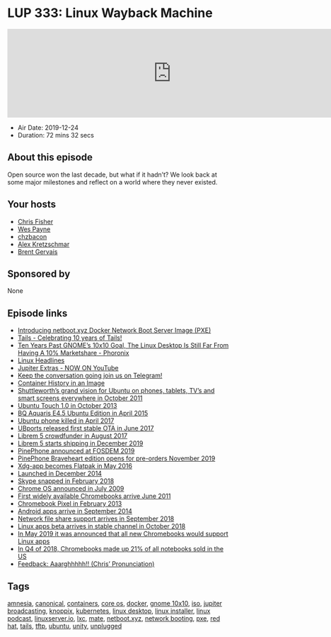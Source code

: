 # LUP 333: Linux Wayback Machine

<iframe src="https://player.fireside.fm/v2/RUkczH-V+D9NgKWdA?theme=dark" width="740" height="200" frameborder="0" scrolling="no"></iframe>

* Air Date: 2019-12-24
* Duration: 72 mins 32 secs

## About this episode

Open source won the last decade, but what if it hadn’t? We look back at some major milestones and reflect on a world where they never existed.

## Your hosts
* [Chris Fisher](https://linuxunplugged.com/hosts/chrislas)
* [Wes Payne](https://linuxunplugged.com/hosts/wes)
* [chzbacon](https://linuxunplugged.com/hosts/chzbacon)
* [Alex Kretzschmar](https://linuxunplugged.com/guests/alexktz)
* [Brent Gervais](https://linuxunplugged.com/guests/brentgervais)

## Sponsored by

None



## Episode links

  * [Introducing netboot.xyz Docker Network Boot Server Image (PXE)](https://blog.linuxserver.io/2019/12/16/netboot-xyz-docker-network-boot-server-pxe/ "Introducing netboot.xyz Docker Network Boot Server Image \(PXE\)")
  * [Tails - Celebrating 10 years of Tails!](https://tails.boum.org/news/celebrating_10_years/index.en.html "Tails - Celebrating 10 years of Tails!")
  * [Ten Years Past GNOME’s 10x10 Goal, The Linux Desktop Is Still Far From Having A 10% Marketshare - Phoronix](https://www.phoronix.com/scan.php?page=news_item&px=GNOME-10x10-After-10 "Ten Years Past GNOME’s 10x10 Goal, The Linux Desktop Is Still Far From Having A 10% Marketshare - Phoronix")
  * [Linux Headlines](https://linuxheadlines.show/ "Linux Headlines")
  * [Jupiter Extras - NOW ON YouTube](https://www.youtube.com/channel/UCkZKIGkCwEVupUDmVs3cRXA/videos "Jupiter Extras - NOW ON YouTube")
  * [Keep the conversation going join us on Telegram!](https://jupiterbroadcasting.com/telegram "Keep the conversation going join us on Telegram!")
  * [Container History in an Image](https://searchitoperations.techtarget.com/feature/Dive-into-the-decades-long-history-of-container-technology "Container History in an Image")
  * [Shuttleworth’s grand vision for Ubuntu on phones, tablets, TV’s and smart screens everywhere in October 2011](https://www.markshuttleworth.com/archives/820 "Shuttleworth’s grand vision for Ubuntu on phones, tablets, TV’s and smart screens everywhere in October 2011")
  * [Ubuntu Touch 1.0 in October 2013](https://wiki.ubuntu.com/SaucySalamander/ReleaseNotes#Ubuntu_for_Phones "Ubuntu Touch 1.0 in October 2013")
  * [BQ Aquaris E4.5 Ubuntu Edition in April 2015](https://www.zdnet.com/product/bq-aquaris-e4-5-ubuntu-edition/ "BQ Aquaris E4.5 Ubuntu Edition in April 2015")
  * [Ubuntu phone killed in April 2017](https://ubuntu.com/blog/growing-ubuntu-for-cloud-and-iot-rather-than-phone-and-convergence "Ubuntu phone killed in April 2017")
  * [UBports released first stable OTA in June 2017](https://devblog.ubports.com/qanda/2017/06/14/community-update.html "UBports released first stable OTA in June 2017")
  * [Librem 5 crowdfunder in August 2017](https://www.osnews.com/story/29979/librem-5-a-security-and-privacy-focused-gnulinux-smartphone/ "Librem 5 crowdfunder in August 2017")
  * [Librem 5 starts shipping in December 2019](https://arstechnica.com/gadgets/2019/12/librem-5-backers-receiving-their-linux-phones/ "Librem 5 starts shipping in December 2019")
  * [PinePhone announced at FOSDEM 2019](https://forum.pine64.org/showthread.php?tid=7093 "PinePhone announced at FOSDEM 2019")
  * [PinePhone Braveheart edition opens for pre-orders November 2019](https://www.pine64.org/2019/11/05/brave-heart-edition-pinephones/ "PinePhone Braveheart edition opens for pre-orders November 2019")
  * [Xdg-app becomes Flatpak in May 2016](https://blogs.gnome.org/alexl/2018/06/20/flatpak-a-history/ "Xdg-app becomes Flatpak in May 2016")
  * [Launched in December 2014](https://www.markshuttleworth.com/archives/1434 "Launched in December 2014")
  * [Skype snapped in February 2018](https://ubuntu.com/blog/skype-now-available-as-a-snap-for-linux-users "Skype snapped in February 2018")
  * [Chrome OS announced in July 2009](https://googleblog.blogspot.com/2009/07/introducing-google-chrome-os.html "Chrome OS announced in July 2009")
  * [First widely available Chromebooks arrive June 2011](https://www.washingtonpost.com/blogs/faster-forward/post/chromebooks-go-on-sale/2011/06/15/AG6qbKWH_blog.html "First widely available Chromebooks arrive June 2011")
  * [Chromebook Pixel in February 2013](https://www.bbc.co.uk/news/technology-21534382 "Chromebook Pixel in February 2013")
  * [Android apps arrive in September 2014](https://arstechnica.com/gadgets/2014/09/chrome-os-can-now-run-android-apps-no-porting-required/ "Android apps arrive in September 2014")
  * [Network file share support arrives in September 2018](https://www.xda-developers.com/chrome-os-70-brings-native-network-file-share-support/ "Network file share support arrives in September 2018")
  * [Linux apps beta arrives in stable channel in October 2018](https://www.linuxjournal.com/content/chrome-os-stable-channel-gets-linux-apps "Linux apps beta arrives in stable channel in October 2018")
  * [In May 2019 it was announced that all new Chromebooks would support Linux apps](https://www.zdnet.com/article/all-chromebooks-will-also-be-linux-laptops-going-forward/ "In May 2019 it was announced that all new Chromebooks would support Linux apps")
  * [In Q4 of 2018, Chromebooks made up 21% of all notebooks sold in the US](https://chromeunboxed.com/chromebooks-make-big-strides-in-sales-numbers-in-q4-of-2018/ "In Q4 of 2018, Chromebooks made up 21% of all notebooks sold in the US")
  * [Feedback: Aaarghhhhh!! (Chris’ Pronunciation)](https://slexy.org/view/s21CPYm9tf "Feedback: Aaarghhhhh!! \(Chris’ Pronunciation\)")



## Tags

[amnesia](https://linuxunplugged.com/tags/amnesia), [canonical](https://linuxunplugged.com/tags/canonical), [containers](https://linuxunplugged.com/tags/containers), [core os](https://linuxunplugged.com/tags/core%20os), [docker](https://linuxunplugged.com/tags/docker), [gnome 10x10](https://linuxunplugged.com/tags/gnome%2010x10), [iso](https://linuxunplugged.com/tags/iso), [jupiter broadcasting](https://linuxunplugged.com/tags/jupiter%20broadcasting), [knoppix](https://linuxunplugged.com/tags/knoppix), [kubernetes](https://linuxunplugged.com/tags/kubernetes), [linux desktop](https://linuxunplugged.com/tags/linux%20desktop), [linux installer](https://linuxunplugged.com/tags/linux%20installer), [linux podcast](https://linuxunplugged.com/tags/linux%20podcast), [linuxserver.io](https://linuxunplugged.com/tags/linuxserver.io), [lxc](https://linuxunplugged.com/tags/lxc), [mate](https://linuxunplugged.com/tags/mate), [netboot.xyz](https://linuxunplugged.com/tags/netboot.xyz), [network booting](https://linuxunplugged.com/tags/network%20booting), [pxe](https://linuxunplugged.com/tags/pxe), [red hat](https://linuxunplugged.com/tags/red%20hat), [tails](https://linuxunplugged.com/tags/tails), [tftp](https://linuxunplugged.com/tags/tftp), [ubuntu](https://linuxunplugged.com/tags/ubuntu), [unity](https://linuxunplugged.com/tags/unity), [unplugged](https://linuxunplugged.com/tags/unplugged)
